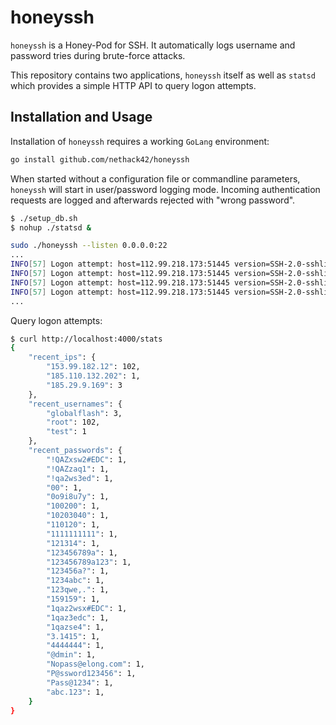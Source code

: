 # honeyssh

`honeyssh` is a Honey-Pod for SSH. It automatically logs username and password
tries during brute-force attacks.

This repository contains two applications, `honeyssh` itself as well as `statsd`
which provides a simple HTTP API to query logon attempts.

## Installation and Usage

Installation of `honeyssh` requires a working `GoLang` environment:

```bash
go install github.com/nethack42/honeyssh
```

When started without a configuration file or commandline parameters, `honeyssh`
will start in user/password logging mode. Incoming authentication requests are
logged and afterwards rejected with "wrong password".

```bash
$ ./setup_db.sh
$ nohup ./statsd &
```

```bash
sudo ./honeyssh --listen 0.0.0.0:22
...
INFO[57] Logon attempt: host=112.99.218.173:51445 version=SSH-2.0-sshlib-0.1 user="root" pass="system"
INFO[57] Logon attempt: host=112.99.218.173:51445 version=SSH-2.0-sshlib-0.1 user="root" pass="raspi"
INFO[57] Logon attempt: host=112.99.218.173:51445 version=SSH-2.0-sshlib-0.1 user="root" pass="ubnt"
INFO[57] Logon attempt: host=112.99.218.173:51445 version=SSH-2.0-sshlib-0.1 user="root" pass="00000000"
...
```


Query logon attempts:

```bash
$ curl http://localhost:4000/stats
{
    "recent_ips": {
        "153.99.182.12": 102,
        "185.110.132.202": 1,
        "185.29.9.169": 3
    },
    "recent_usernames": {
        "globalflash": 3,
        "root": 102,
        "test": 1
    },
    "recent_passwords": {
        "!QAZxsw2#EDC": 1,
        "!QAZzaq1": 1,
        "!qa2ws3ed": 1,
        "00": 1,
        "0o9i8u7y": 1,
        "100200": 1,
        "10203040": 1,
        "110120": 1,
        "1111111111": 1,
        "121314": 1,
        "123456789a": 1,
        "123456789a123": 1,
        "123456a?": 1,
        "1234abc": 1,
        "123qwe,.": 1,
        "159159": 1,
        "1qaz2wsx#EDC": 1,
        "1qaz3edc": 1,
        "1qazse4": 1,
        "3.1415": 1,
        "4444444": 1,
        "@dmin": 1,
        "Nopass@elong.com": 1,
        "P@ssword123456": 1,
        "Pass@1234": 1,
        "abc.123": 1,
    }
}
```

